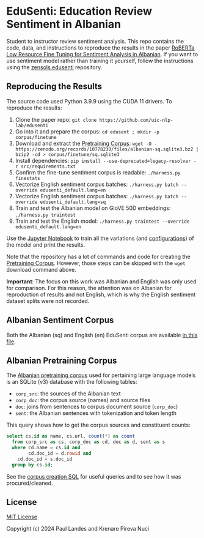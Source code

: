 # EduSenti: Education Review Sentiment in Albanian

Student to instructor review sentiment analysis.  This repo contains the code,
data, and instructions to reproduce the results in the paper [RoBERTa Low
Resource Fine Tuning for Sentiment Analysis in Albanian].  If you want to use
sentiment model rather than training it yourself, follow the instructions using
the [zensols.edusenti] repository.


## Reproducing the Results

The source code used Python 3.9.9 using the CUDA 11 drivers.  To reproduce the
results:
1. Clone the paper repo: `git clone https://github.com/uic-nlp-lab/edusenti`
1. Go into it and prepare the corpus: `cd edusent ; mkdir -p corpus/finetune`
1. Download and extract the [Pretraining Corpus](#albanian-pretraining-corpus):
   `wget -O - https://zenodo.org/records/10778230/files/albanian-sq.sqlite3.bz2 | bzip2 -cd > corpus/finetune/sq.sqlite3`
1. Install dependencies: `pip install --use-deprecated=legacy-resolver -r src/requirements.txt`
1. Confirm the fine-tune sentiment corpus is readable: `./harness.py finestats`
1. Vectorize English sentiment corpus batches: `./harness.py batch --override
   edusenti_default.lang=en`
1. Vectorize English sentiment corpus batches: `./harness.py batch --override
   edusenti_default.lang=sq`
1. Train and test the Albanian model on GloVE 50D embeddings:
   `./harness.py traintest`
1. Train and test the English model:
   `./harness.py traintest --override edusenti_default.lang=en`

Use the [Jupyter Notebook](notebook/edusenti.ipynb) to train all the variations
(and [configurations](./models)) of the model and print the results.

Note that the repository has a lot of commands and code for creating the
[Pretraining Corpus](#albanian-pretraining-corpus).  However, those steps can
be skipped with the `wget` download command above.

**Important**: The focus on this work was Albanian and English was only used
for comparison.  For this reason, the attention was on Albanian for
reproduction of results and not English, which is why the English sentiment
dataset splits were not recorded.


## Albanian Sentiment Corpus

Both the Albanian (sq) and English (en) EduSenti corpus are available [in this
file](corpus/edusenti-corpus.zip).


## Albanian Pretraining Corpus

The [Albanian pretraining corpus] used for pertaining large language models is
an SQLite (v3) database with the following tables:

* `corp_src`: the sources of the Albanian text
* `corp_doc`: the corpus source (names) and source files
* `doc`: joins from sentences to corpus document source (`corp_doc`)
* `sent`: the Albanian sentences with tokenization and token length

This query shows how to get the corpus sources and constituent counts:
```sql
select cs.id as name, cs.url, count(*) as count
  from corp_src as cs, corp_doc as cd, doc as d, sent as s
  where cd.name = cs.id and
        cd.doc_id = d.rowid and
	cd.doc_id = s.doc_id
  group by cs.id;
```

See the [corpus creation SQL](resources/finetune.sql) for useful queries and to
see how it was procured/cleaned.


## License

[MIT License]

Copyright (c) 2024 Paul Landes and Krenare Pireva Nuci


<!-- links -->

[MIT License]: https://opensource.org/licenses/MIT
[Albanian pretraining corpus]: https://zenodo.org/records/10778230
[zensols.edusenti]: https://github.com/plandes/edusenti
[RoBERTa Low Resource Fine Tuning for Sentiment Analysis in Albanian]: https://example.com
